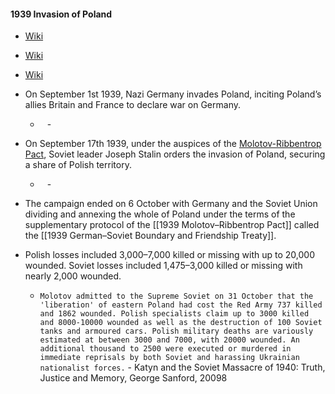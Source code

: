 #### 1939 Invasion of Poland
- [Wiki](https://en.wikipedia.org/wiki/Invasion_of_Poland)
- [Wiki](https://en.wikipedia.org/wiki/Soviet_invasion_of_Poland)
- [Wiki](https://en.wikipedia.org/wiki/Timeline_of_the_invasion_of_Poland)
    
- On September 1st 1939, Nazi Germany invades Poland, inciting Poland’s allies Britain and France to declare war on Germany.
	- ` ` - []()
- On September 17th 1939, under the auspices of the [Molotov-Ribbentrop Pact](https://www.notion.so/27b787c817dd4ec6b105f068c07e9c03?pvs=21), Soviet leader Joseph Stalin orders the invasion of Poland, securing a share of Polish territory.
	- ` ` - []()
- The campaign ended on 6 October with Germany and the Soviet Union dividing and annexing the whole of Poland under the terms of the supplementary protocol of the [[1939 Molotov–Ribbentrop Pact]] called the [[1939 German–Soviet Boundary and Friendship Treaty]].
- Polish losses included 3,000–7,000 killed or missing with up to 20,000 wounded. Soviet losses included 1,475–3,000 killed or missing with nearly 2,000 wounded.
    - `Molotov admitted to the Supreme Soviet on 31 October that the 'liberation' of eastern Poland had cost the Red Army 737 killed and 1862 wounded. Polish specialists claim up to 3000 killed and 8000-10000 wounded as well as the destruction of 100 Soviet tanks and armoured cars. Polish military deaths are variously estimated at between 3000 and 7000, with 20000 wounded. An additional thousand to 2500 were executed or murdered in immediate reprisals by both Soviet and harassing Ukrainian nationalist forces.` - Katyn and the Soviet Massacre of 1940: Truth, Justice and Memory, George Sanford, 20098